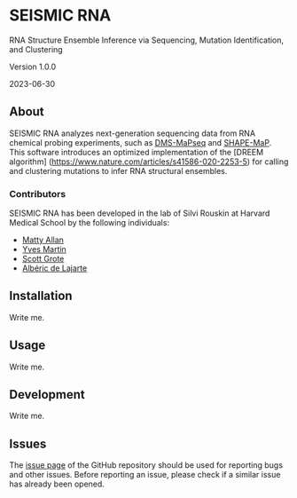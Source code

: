 
# SEISMIC RNA

RNA Structure Ensemble Inference via Sequencing, Mutation Identification, and
Clustering

Version 1.0.0

2023-06-30


## About

SEISMIC RNA analyzes next-generation sequencing data from RNA chemical probing
experiments, such as [DMS-MaPseq](https://www.nature.com/articles/nmeth.4057)
and [SHAPE-MaP](https://www.nature.com/articles/nmeth.3029).
This software introduces an optimized implementation of the [DREEM algorithm]
(https://www.nature.com/articles/s41586-020-2253-5) for calling and clustering
mutations to infer RNA structural ensembles.


### Contributors

SEISMIC RNA has been developed in the lab of Silvi Rouskin at Harvard Medical
School by the following individuals:

- [Matty Allan](https://github.com/matthewfallan)
- [Yves Martin](https://github.com/yvesmartindestaillades)
- [Scott Grote](https://github.com/heWhosShouldersBlockTheSun)
- [Albéric de Lajarte](https://github.com/AlbericDeLajarte)


## Installation

Write me.


## Usage

Write me.


## Development

Write me.


## Issues

The [issue page](https://github.com/rouskinlab/seismic-rna/issues) of the GitHub
repository should be used for reporting bugs and other issues. Before reporting
an issue, please check if a similar issue has already been opened.

